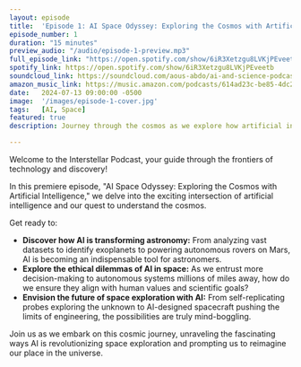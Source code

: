```yaml
---
layout: episode
title:  'Episode 1: AI Space Odyssey: Exploring the Cosmos with Artificial Intelligence'
episode_number: 1
duration: "15 minutes"
preview_audio: "/audio/episode-1-preview.mp3"
full_episode_link: "https://open.spotify.com/show/6iR3Xetzgu8LVKjPEveetb"
spotify_link: https://open.spotify.com/show/6iR3Xetzgu8LVKjPEveetb
soundcloud_link: https://soundcloud.com/aous-abdo/ai-and-science-podcast?utm_source=clipboard&utm_medium=text&utm_campaign=social_sharing&si=5dc39ba5b4eb480a90a42091b5bd346a
amazon_music_link: https://music.amazon.com/podcasts/614ad23c-be85-4dc2-b07b-510266723045/episodes/449d2331-cf15-43c3-8522-c3bb1b7550a5/the-ai-and-science-podcast-ai-space-odyssey-exploring-the-cosmos-with-artificial-intelligence
date:   2024-07-13 09:00:00 -0500
image:  '/images/episode-1-cover.jpg'
tags:   [AI, Space]
featured: true
description: Journey through the cosmos as we explore how artificial intelligence is revolutionizing space exploration. From discovering hidden planets to designing futuristic spacecraft, AI is pushing the boundaries of what's possible in our understanding of the universe.

---
```


Welcome to the Interstellar Podcast, your guide through the frontiers of technology and discovery! 

In this premiere episode, "AI Space Odyssey: Exploring the Cosmos with Artificial Intelligence," we delve into the exciting intersection of artificial intelligence and our quest to understand the cosmos. 

Get ready to:

* **Discover how AI is transforming astronomy:** From analyzing vast datasets to identify exoplanets to powering autonomous rovers on Mars, AI is becoming an indispensable tool for astronomers. 
* **Explore the ethical dilemmas of AI in space:** As we entrust more decision-making to autonomous systems millions of miles away, how do we ensure they align with human values and scientific goals? 
* **Envision the future of space exploration with AI:** From self-replicating probes exploring the unknown to AI-designed spacecraft pushing the limits of engineering, the possibilities are truly mind-boggling.

Join us as we embark on this cosmic journey, unraveling the fascinating ways AI is revolutionizing space exploration and prompting us to reimagine our place in the universe. 